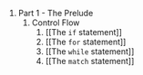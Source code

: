 1) Part 1 - The Prelude
	1) Control Flow
		1) [[The `if` statement]]
		2) [[The `for` statement]]
		3) [[The `while` statement]]
		4) [[The `match` statement]]
